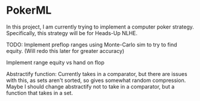 # PokerML

In this project, I am currently trying to implement a computer poker strategy.
Specifically, this strategy will be for Heads-Up NLHE.

TODO:
Implement preflop ranges using Monte-Carlo sim to try to find equity. (Will redo this later for greater accuracy)

Implement range equity vs hand on flop

Abstractify function:
Currently takes in a comparator, but there are issues with this, as sets aren't sorted, so gives somewhat random compression.
Maybe I should change abstractify not to take in a comparator, but a function that takes in a set.
